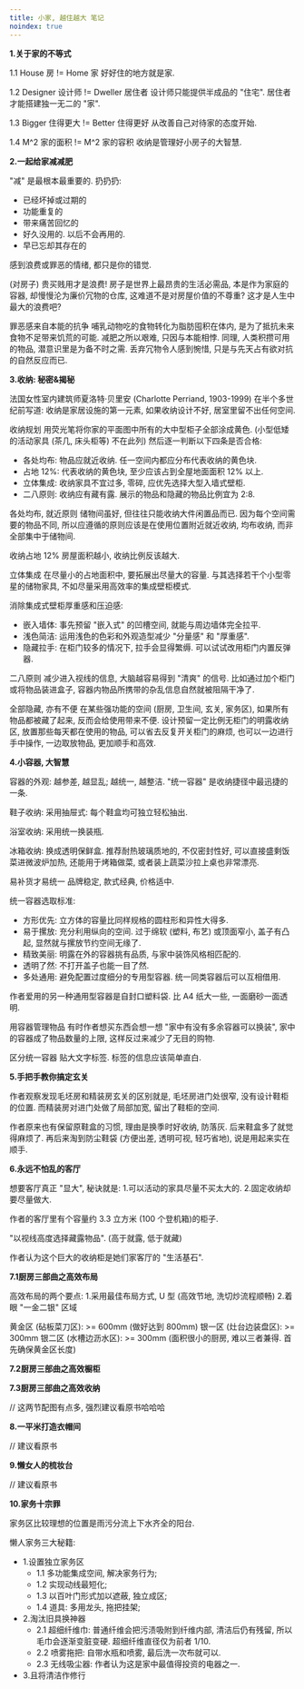 ```yaml
---
title: 小家, 越住越大 笔记
noindex: true
---
```

**1.关于家的不等式**

1.1 House 房 != Home 家
好好住的地方就是家.

1.2 Designer 设计师 != Dweller 居住者
设计师只能提供半成品的 "住宅". 居住者才能搭建独一无二的 "家".

1.3 Bigger 住得更大 != Better 住得更好
从改善自己对待家的态度开始.

1.4 M^2 家的面积 != M^2 家的容积
收纳是管理好小房子的大智慧.

**2.一起给家减减肥**

"减" 是最根本最重要的. 扔扔扔:
- 已经坏掉或过期的
- 功能重复的
- 带来痛苦回忆的
- 好久没用的. 以后不会再用的.
- 早已忘却其存在的

感到浪费或罪恶的情绪, 都只是你的错觉.

(对房子) 贵买贱用才是浪费!
房子是世界上最昂贵的生活必需品, 本是作为家庭的容器, 却慢慢沦为廉价冗物的仓库, 这难道不是对房屋价值的不尊重? 这才是人生中最大的浪费吧?

罪恶感来自本能的抗争
哺乳动物吃的食物转化为脂肪囤积在体内, 是为了抵抗未来食物不足带来饥荒的可能. 减肥之所以艰难, 只因与本能相悖.
同理, 人类积攒可用的物品, 潜意识里是为备不时之需. 丢弃冗物令人感到惋惜, 只是与先天占有欲对抗的自然反应而已.

**3.收纳: 秘密&揭秘**

法国女性室内建筑师夏洛特·贝里安 (Charlotte Perriand, 1903-1999) 在半个多世纪前写道:
收纳是家居设施的第一元素, 如果收纳设计不好, 居室里留不出任何空间.

收纳规划
用荧光笔将你家的平面图中所有的大中型柜子全部涂成黄色. (小型低矮的活动家具 (茶几, 床头柜等) 不在此列)
然后逐一判断以下四条是否合格:
- 各处均布: 物品应就近收纳. 任一空间内都应分布代表收纳的黄色块.
- 占地 12%: 代表收纳的黄色块, 至少应该占到全屋地面面积 12% 以上.
- 立体集成: 收纳家具不宜过多, 零碎, 应优先选择大型入墙式壁柜.
- 二八原则: 收纳应有藏有露. 展示的物品和隐藏的物品比例宜为 2:8.

各处均布, 就近原则
储物间虽好, 但往往只能收纳大件闲置品而已. 因为每个空间需要的物品不同, 所以应遵循的原则应该是在使用位置附近就近收纳, 均布收纳, 而非全部集中于储物间.

收纳占地 12%
房屋面积越小, 收纳比例反该越大.

立体集成
在尽量小的占地面积中, 要拓展出尽量大的容量. 与其选择若干个小型零星的储物家具, 不如尽量采用高效率的集成壁柜模式.

消除集成式壁柜厚重感和压迫感:
- 嵌入墙体: 事先预留 "嵌入式" 的凹槽空间, 就能与周边墙体完全拉平.
- 浅色简洁: 运用浅色的色彩和外观造型减少 "分量感" 和 "厚重感".
- 隐藏拉手: 在柜门较多的情况下, 拉手会显得繁缛. 可以试试改用柜门内置反弹器.

二八原则
减少进入视线的信息, 大脑越容易得到 "清爽" 的信号. 比如通过加个柜门或将物品装进盒子, 容器内物品所携带的杂乱信息自然就被阻隔干净了.

全部隐藏, 亦有不便
在某些强功能的空间 (厨房, 卫生间, 玄关, 家务区), 如果所有物品都被藏了起来, 反而会给使用带来不便. 设计预留一定比例无柜门的明露收纳区, 放置那些每天都在使用的物品, 可以省去反复开关柜门的麻烦, 也可以一边进行手中操作, 一边取放物品, 更加顺手和高效.

**4.小容器, 大智慧**

容器的外观: 越参差, 越显乱; 越统一, 越整洁.
"统一容器" 是收纳捷径中最迅捷的一条.

鞋子收纳:
采用抽屉式: 每个鞋盒均可独立轻松抽出.

浴室收纳:
采用统一换装瓶.

冰箱收纳:
换成透明保鲜盒. 推荐耐热玻璃质地的, 不仅密封性好, 可以直接盛剩饭菜进微波炉加热, 还能用于烤箱做菜, 或者装上蔬菜沙拉上桌也非常漂亮.

易补货才易统一
品牌稳定, 款式经典, 价格适中.

统一容器选取标准:
- 方形优先: 立方体的容量比同样规格的圆柱形和异性大得多.
- 易于摞放: 充分利用纵向的空间. 过于绵软 (塑料, 布艺) 或顶面窄小, 盖子有凸起, 显然就与摞放节约空间无缘了.
- 精致美丽: 明露在外的容器挑有品质, 与家中装饰风格相匹配的.
- 透明了然: 不打开盖子也能一目了然. 
- 多处通用: 避免配置过度细分的专用型容器. 统一同类容器后可以互相借用.

作者爱用的另一种通用型容器是自封口塑料袋. 比 A4 纸大一些, 一面磨砂一面透明.

用容器管理物品
有时作者想买东西会想一想 "家中有没有多余容器可以换装", 家中的容器成了物品数量的上限, 这样反过来减少了无目的购物.

区分统一容器
贴大文字标签. 标签的信息应该简单直白.

**5.手把手教你搞定玄关**

作者观察发现毛坯房和精装房玄关的区别就是, 毛坯房进门处很窄, 没有设计鞋柜的位置. 而精装房对进门处做了局部加宽, 留出了鞋柜的空间.

作者原来也有保留原鞋盒的习惯, 理由是换季时好收纳, 防落灰. 后来鞋盒多了就觉得麻烦了. 再后来淘到防尘鞋袋 (方便出差, 透明可视, 轻巧省地), 说是用起来实在顺手.

**6.永远不怕乱的客厅**

想要客厅真正 "显大", 秘诀就是:
1.可以活动的家具尽量不买太大的.
2.固定收纳却要尽量做大.

作者的客厅里有个容量约 3.3 立方米 (100 个登机箱)的柜子. 

"以视线高度选择藏露物品". (高于就露, 低于就藏)

作者认为这个巨大的收纳柜是她们家客厅的 "生活基石".

**7.1厨房三部曲之高效布局**

高效布局的两个要点:
1.采用最佳布局方式, U 型 (高效节地, 洗切炒流程顺畅)
2.着眼 "一金二银" 区域

黄金区 (砧板菜刀区): >= 600mm (做好达到 800mm)
银一区 (灶台边装盘区): >= 300mm
银二区 (水槽边沥水区): >= 300mm
(面积很小的厨房, 难以三者兼得. 首先确保黄金区长度)

**7.2厨房三部曲之高效橱柜**

**7.3厨房三部曲之高效收纳**

// 这两节配图有点多, 强烈建议看原书哈哈哈

**8.一平米打造衣帽间**

// 建议看原书

**9.懒女人的梳妆台**

// 建议看原书

**10.家务十宗罪**

家务区比较理想的位置是雨污分流上下水齐全的阳台.

懒人家务三大秘籍:
- 1.设置独立家务区
    - 1.1 多功能集成空间, 解决家务行为;
    - 1.2 实现动线最短化;
    - 1.3 以百叶门形式加以遮蔽, 独立成区;
    - 1.4 道具: 多用龙头, 拖把挂架;
- 2.淘汰旧具换神器
    - 2.1 超细纤维巾: 普通纤维会把污渍吸附到纤维内部, 清洁后仍有残留, 所以毛巾会逐渐变脏变硬. 超细纤维直径仅为前者 1/10.
    - 2.2 喷雾拖把: 自带水瓶和喷雾, 最后洗一次布就可以.
    - 2.3 无线吸尘器: 作者认为这是家中最值得投资的电器之一.
- 3.且将清洁作修行

